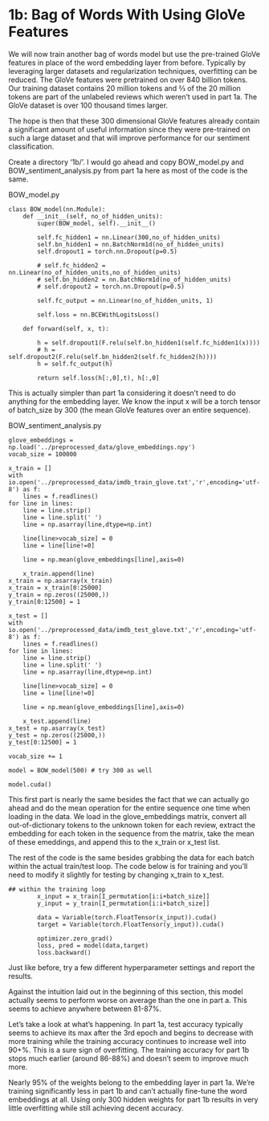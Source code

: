 # 1b: Bag of Words With Using GloVe Features
We will now train another bag of words model but use the pre-trained GloVe features in place of the word embedding layer from before. Typically by leveraging larger datasets and regularization techniques, overfitting can be reduced. The GloVe features were pretrained on over 840 billion tokens. Our training dataset contains 20 million tokens and 2⁄3 of the 20 million tokens are part of the unlabeled reviews which weren’t used in part 1a. The GloVe dataset is over 100 thousand times larger.

The hope is then that these 300 dimensional GloVe features already contain a significant amount of useful information since they were pre-trained on such a large dataset and that will improve performance for our sentiment classification.

Create a directory ‘1b/’. I would go ahead and copy BOW_model.py and BOW_sentiment_analysis.py from part 1a here as most of the code is the same.

BOW_model.py

```
class BOW_model(nn.Module):
    def __init__(self, no_of_hidden_units):
        super(BOW_model, self).__init__()

        self.fc_hidden1 = nn.Linear(300,no_of_hidden_units)
        self.bn_hidden1 = nn.BatchNorm1d(no_of_hidden_units)
        self.dropout1 = torch.nn.Dropout(p=0.5)

        # self.fc_hidden2 = nn.Linear(no_of_hidden_units,no_of_hidden_units)
        # self.bn_hidden2 = nn.BatchNorm1d(no_of_hidden_units)
        # self.dropout2 = torch.nn.Dropout(p=0.5)

        self.fc_output = nn.Linear(no_of_hidden_units, 1)

        self.loss = nn.BCEWithLogitsLoss()
        
    def forward(self, x, t):

        h = self.dropout1(F.relu(self.bn_hidden1(self.fc_hidden1(x))))
        # h = self.dropout2(F.relu(self.bn_hidden2(self.fc_hidden2(h))))
        h = self.fc_output(h)

        return self.loss(h[:,0],t), h[:,0]
```

This is actually simpler than part 1a considering it doesn’t need to do anything for the embedding layer. We know the input x will be a torch tensor of batch_size by 300 (the mean GloVe features over an entire sequence).

BOW_sentiment_analysis.py

```
glove_embeddings = np.load('../preprocessed_data/glove_embeddings.npy')
vocab_size = 100000

x_train = []
with io.open('../preprocessed_data/imdb_train_glove.txt','r',encoding='utf-8') as f:
    lines = f.readlines()
for line in lines:
    line = line.strip()
    line = line.split(' ')
    line = np.asarray(line,dtype=np.int)

    line[line>vocab_size] = 0
    line = line[line!=0]

    line = np.mean(glove_embeddings[line],axis=0)

    x_train.append(line)
x_train = np.asarray(x_train)
x_train = x_train[0:25000]
y_train = np.zeros((25000,))
y_train[0:12500] = 1

x_test = []
with io.open('../preprocessed_data/imdb_test_glove.txt','r',encoding='utf-8') as f:
    lines = f.readlines()
for line in lines:
    line = line.strip()
    line = line.split(' ')
    line = np.asarray(line,dtype=np.int)

    line[line>vocab_size] = 0
    line = line[line!=0]
    
    line = np.mean(glove_embeddings[line],axis=0)

    x_test.append(line)
x_test = np.asarray(x_test)
y_test = np.zeros((25000,))
y_test[0:12500] = 1

vocab_size += 1

model = BOW_model(500) # try 300 as well

model.cuda()
```

This first part is nearly the same besides the fact that we can actually go ahead and do the mean operation for the entire sequence one time when loading in the data. We load in the glove_embeddings matrix, convert all out-of-dictionary tokens to the unknown token for each review, extract the embedding for each token in the sequence from the matrix, take the mean of these emeddings, and append this to the x_train or x_test list.

The rest of the code is the same besides grabbing the data for each batch within the actual train/test loop. The code below is for training and you’ll need to modify it slightly for testing by changing x_train to x_test.

```
## within the training loop
        x_input = x_train[I_permutation[i:i+batch_size]]
        y_input = y_train[I_permutation[i:i+batch_size]]

        data = Variable(torch.FloatTensor(x_input)).cuda()
        target = Variable(torch.FloatTensor(y_input)).cuda()

        optimizer.zero_grad()
        loss, pred = model(data,target)
        loss.backward()
```

Just like before, try a few different hyperparameter settings and report the results.

Against the intuition laid out in the beginning of this section, this model actually seems to perform worse on average than the one in part a. This seems to achieve anywhere between 81-87%.

Let’s take a look at what’s happening. In part 1a, test accuracy typically seems to achieve its max after the 3rd epoch and begins to decrease with more training while the training accuracy continues to increase well into 90+%. This is a sure sign of overfitting. The training accuracy for part 1b stops much earlier (around 86-88%) and doesn’t seem to improve much more.

Nearly 95% of the weights belong to the embedding layer in part 1a. We’re training significantly less in part 1b and can’t actually fine-tune the word embeddings at all. Using only 300 hidden weights for part 1b results in very little overfitting while still achieving decent accuracy.

